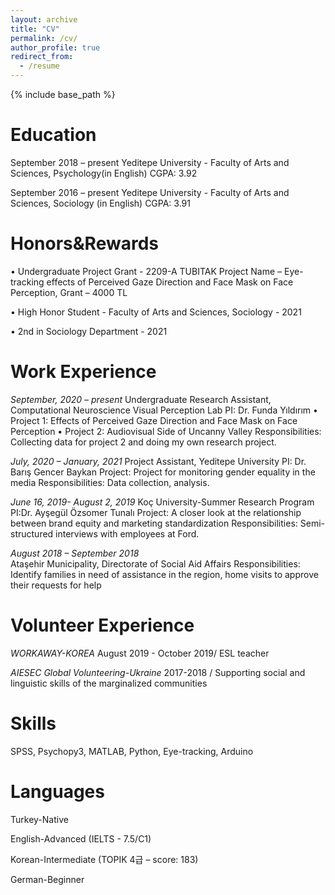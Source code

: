 ```yaml
---
layout: archive
title: "CV"
permalink: /cv/
author_profile: true
redirect_from:
  - /resume
---
```


{% include base_path %}

Education
======
September 2018 – present 
Yeditepe University - Faculty of Arts and Sciences, Psychology(in English)
CGPA: 3.92

September 2016 – present 
Yeditepe University - Faculty of Arts and Sciences, Sociology (in English)
CGPA: 3.91


Honors&Rewards
======

•	Undergraduate Project Grant - 2209-A TUBITAK 
    Project Name – Eye-tracking effects of Perceived Gaze Direction and Face Mask on Face Perception,	Grant – 4000 TL

•	High Honor Student - Faculty of Arts and Sciences, Sociology - 2021

•	2nd in Sociology Department - 2021


Work Experience
======
*September, 2020 – present*
Undergraduate Research Assistant, Computational Neuroscience Visual Perception Lab
PI: Dr. Funda Yıldırım 
•	Project 1: Effects of Perceived Gaze Direction and Face Mask on Face Perception
•	Project 2: Audiovisual Side of Uncanny Valley
Responsibilities: Collecting data for project 2 and doing my own research project. 

*July, 2020 – January, 2021* 
Project Assistant, Yeditepe University 
PI: Dr. Barış Gencer Baykan 
Project: Project for monitoring gender equality in the media
Responsibilities: Data collection, analysis.

*June 16, 2019- August 2, 2019*
Koç University-Summer Research Program 
PI:Dr. Ayşegül Özsomer Tunalı 
Project: A closer look at the relationship between brand equity and marketing standardization
Responsibilities: Semi-structured interviews with employees at Ford.

*August 2018 – September 2018* 	
Ataşehir Municipality, Directorate of Social Aid Affairs
Responsibilities: Identify families in need of assistance in the region, home visits to approve their requests for help



Volunteer Experience
======
*WORKAWAY-KOREA*
August 2019 - October 2019/ ESL teacher

*AIESEC Global Volunteering-Ukraine*
2017-2018 / Supporting social and linguistic skills of the marginalized communities


Skills
======

SPSS, 
Psychopy3,
MATLAB,
Python, 
Eye-tracking,
Arduino


Languages
======
Turkey-Native

English-Advanced (IELTS - 7.5/C1)

Korean-Intermediate (TOPIK 4급 – score: 183)

German-Beginner

